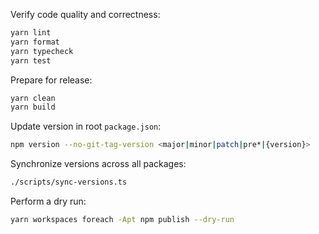 Verify code quality and correctness:

```bash
yarn lint
yarn format
yarn typecheck
yarn test
```

Prepare for release:

```bash
yarn clean
yarn build
```

Update version in root `package.json`:

```bash
npm version --no-git-tag-version <major|minor|patch|pre*|{version}>
```

Synchronize versions across all packages:

```bash
./scripts/sync-versions.ts
```

Perform a dry run:

```bash
yarn workspaces foreach -Apt npm publish --dry-run
```
